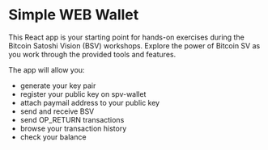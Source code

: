 # Simple WEB Wallet

This React app is your starting point for hands-on exercises during the Bitcoin Satoshi Vision (BSV)
workshops. Explore the power of Bitcoin SV as you work through the provided tools and features.

The app will allow you: 
- generate your key pair
- register your public key on spv-wallet
- attach paymail address to your public key
- send and receive BSV
- send OP_RETURN transactions
- browse your transaction history
- check your balance
